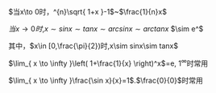 $当x\to 0时，^{n}\sqrt{ 1+x }-1$~$\frac{1}{n}x$

$当x\to0时$,$x\sim sinx\sim tanx\sim arcsinx\sim arctanx$
$\sim e^$

其中，$x\in [0,\frac{\pi}{2})时,x\sim sinx\sim tanx$

$\lim_{ x \to \infty }\left( 1+\frac{1}{x} \right)^x$=e, $1^\infty$时常用

$\lim_{ x \to \infty }\frac{\sin x}{x}=1$.$\frac{0}{0}$时常用
